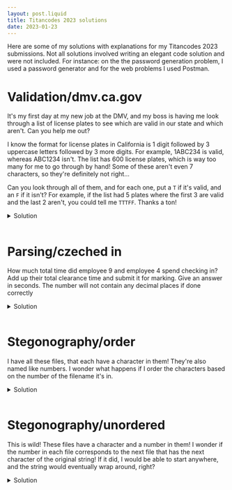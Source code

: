 ```yaml
---
layout: post.liquid
title: Titancodes 2023 solutions
date: 2023-01-23
---
```


<!-- # TEMPLATE

question
<br>

<details>
  <summary>Solution</summary>
</details>
<br> -->

Here are some of my solutions with explanations for my Titancodes 2023 submissions. Not all solutions involved writing an elegant code solution and were not included. For instance: on the the password generation problem, I used a password generator and for the web problems I used Postman.

# Validation/dmv.ca.gov

It's my first day at my new job at the DMV, and my boss is having me look through a list of license plates to see which are valid in our state and which aren't. Can you help me out?

I know the format for license plates in California is 1 digit followed by 3 uppercase letters followed by 3 more digits. For example, 1ABC234 is valid, whereas ABC1234 isn't. The list has 600 license plates, which is way too many for me to go through by hand! Some of these aren't even 7 characters, so they're definitely not right...

Can you look through all of them, and for each one, put a `T` if it's valid, and an `F` if it isn't? For example, if the list had 5 plates where the first 3 are valid and the last 2 aren't, you could tell me `TTTFF`. Thanks a ton!
<br>

<details>
  <summary>Solution</summary>

The solution I came up with this one was to use some scuffed regex pattern matching. The regex for this is as follows
`^\d[A-Z][A-Z][A-Z]\d\d\d`
<br>
Breaking it down piece by piece we have:

- `^`: Start at the front of the string
- `\d`: Check if the first character is any digit
- `[A-Z]` (3 times because I didn't know you could just do {3}): Check if the next 3 characters are uppercase letters
- `\d`: Check if the next 3 characters are digits

```py
import re

with open("plates.txt", "r") as f:
    lines = f.read().splitlines()

pattern = re.compile("^\d[A-Z][A-Z][A-Z]\d\d\d")
for line in lines:
    print("T" if pattern.match(line) and len(line) == 7 else "F", end="")
```

</details>
<br>

# Parsing/czeched in

How much total time did employee 9 and employee 4 spend checking in? Add up their total clearance time and submit it for marking. Give an answer in seconds. The number will not contain any decimal places if done correctly
<br>

<details>
  <summary>Solution</summary>
I went about this one by importing the dataset into Pandas and then fucking around and finding out

```python
import pandas as pd

df = pd.read_csv("checkincheckout.csv")
df

```

  <div>
  <style scoped>
      .dataframe tbody tr th:only-of-type {
          vertical-align: middle;
      }

      .dataframe tbody tr th {
          vertical-align: top;
      }

      .dataframe thead th {
          text-align: right;
      }

  </style>
  <table border="1" class="dataframe">
    <thead>
      <tr style="text-align: right;">
        <th></th>
        <th>Employee ID</th>
        <th>Building</th>
        <th>Check-in Time</th>
        <th>Check-out Time</th>
      </tr>
    </thead>
    <tbody>
      <tr>
        <th>0</th>
        <td>15</td>
        <td>106</td>
        <td>2023-01-18 15:42:31.943894</td>
        <td>2023-01-18 19:42:31.943894</td>
      </tr>
      <tr>
        <th>1</th>
        <td>15</td>
        <td>111</td>
        <td>2023-01-18 20:56:31.943894</td>
        <td>2023-01-19 00:56:31.943894</td>
      </tr>
      <tr>
        <th>2</th>
        <td>11</td>
        <td>112</td>
        <td>2023-01-20 05:20:31.943523</td>
        <td>2023-01-20 11:20:31.943523</td>
      </tr>
      <tr>
        <th>3</th>
        <td>14</td>
        <td>113</td>
        <td>2023-01-22 03:12:31.943814</td>
        <td>2023-01-22 04:12:31.943814</td>
      </tr>
      <tr>
        <th>4</th>
        <td>9</td>
        <td>102</td>
        <td>2023-01-23 17:16:31.943325</td>
        <td>2023-01-23 21:16:31.943325</td>
      </tr>
      <tr>
        <th>...</th>
        <td>...</td>
        <td>...</td>
        <td>...</td>
        <td>...</td>
      </tr>
      <tr>
        <th>629</th>
        <td>7</td>
        <td>106</td>
        <td>2023-01-24 00:39:31.943124</td>
        <td>2023-01-24 08:39:31.943124</td>
      </tr>
      <tr>
        <th>630</th>
        <td>9</td>
        <td>106</td>
        <td>2023-01-24 04:43:31.943325</td>
        <td>2023-01-24 09:43:31.943325</td>
      </tr>
      <tr>
        <th>631</th>
        <td>9</td>
        <td>106</td>
        <td>2023-01-21 20:56:31.943325</td>
        <td>2023-01-21 23:56:31.943325</td>
      </tr>
      <tr>
        <th>632</th>
        <td>8</td>
        <td>113</td>
        <td>2023-01-20 14:43:31.943224</td>
        <td>2023-01-20 20:43:31.943224</td>
      </tr>
      <tr>
        <th>633</th>
        <td>8</td>
        <td>100</td>
        <td>2023-01-19 03:44:31.943224</td>
        <td>2023-01-19 04:44:31.943224</td>
      </tr>
    </tbody>
  </table>
  <p>634 rows × 4 columns</p>
  </div>

Convert the timestamps in "Check-in Time" and "Check-out Time" to Unix timestamps (Defined as seconds since 00:00:00 UTC on 1 January 1970) as to make it easy to subtract the difference between them

```python
import datetime

df["Check-in Time"] = df["Check-in Time"].apply(
    lambda x: datetime.datetime.strptime(x, "%Y-%m-%d %H:%M:%S.%f").timestamp()
)
df["Check-out Time"] = df["Check-out Time"].apply(
    lambda x: datetime.datetime.strptime(x, "%Y-%m-%d %H:%M:%S.%f").timestamp()
)
```

Create a new column containing the delta of both timestamps, this represents the number of seconds spent checked in

```python
df["delta"] = df["Check-out Time"] - df["Check-in Time"]
df
```

  <div>
  <style scoped>
      .dataframe tbody tr th:only-of-type {
          vertical-align: middle;
      }

      .dataframe tbody tr th {
          vertical-align: top;
      }

      .dataframe thead th {
          text-align: right;
      }

  </style>
  <table border="1" class="dataframe">
    <thead>
      <tr style="text-align: right;">
        <th></th>
        <th>Employee ID</th>
        <th>Building</th>
        <th>Check-in Time</th>
        <th>Check-out Time</th>
        <th>delta</th>
      </tr>
    </thead>
    <tbody>
      <tr>
        <th>0</th>
        <td>15</td>
        <td>106</td>
        <td>1.674057e+09</td>
        <td>1.674071e+09</td>
        <td>14400.0</td>
      </tr>
      <tr>
        <th>1</th>
        <td>15</td>
        <td>111</td>
        <td>1.674075e+09</td>
        <td>1.674090e+09</td>
        <td>14400.0</td>
      </tr>
      <tr>
        <th>2</th>
        <td>11</td>
        <td>112</td>
        <td>1.674192e+09</td>
        <td>1.674214e+09</td>
        <td>21600.0</td>
      </tr>
      <tr>
        <th>3</th>
        <td>14</td>
        <td>113</td>
        <td>1.674357e+09</td>
        <td>1.674361e+09</td>
        <td>3600.0</td>
      </tr>
      <tr>
        <th>4</th>
        <td>9</td>
        <td>102</td>
        <td>1.674494e+09</td>
        <td>1.674509e+09</td>
        <td>14400.0</td>
      </tr>
      <tr>
        <th>...</th>
        <td>...</td>
        <td>...</td>
        <td>...</td>
        <td>...</td>
        <td>...</td>
      </tr>
      <tr>
        <th>629</th>
        <td>7</td>
        <td>106</td>
        <td>1.674521e+09</td>
        <td>1.674550e+09</td>
        <td>28800.0</td>
      </tr>
      <tr>
        <th>630</th>
        <td>9</td>
        <td>106</td>
        <td>1.674535e+09</td>
        <td>1.674553e+09</td>
        <td>18000.0</td>
      </tr>
      <tr>
        <th>631</th>
        <td>9</td>
        <td>106</td>
        <td>1.674335e+09</td>
        <td>1.674345e+09</td>
        <td>10800.0</td>
      </tr>
      <tr>
        <th>632</th>
        <td>8</td>
        <td>113</td>
        <td>1.674226e+09</td>
        <td>1.674247e+09</td>
        <td>21600.0</td>
      </tr>
      <tr>
        <th>633</th>
        <td>8</td>
        <td>100</td>
        <td>1.674100e+09</td>
        <td>1.674103e+09</td>
        <td>3600.0</td>
      </tr>
    </tbody>
  </table>
  <p>634 rows × 5 columns</p>
  </div>

Filter out only the rows where Employee ID is 9 or 4

```python
df = df.query("`Employee ID` == 9 or `Employee ID` == 4")
```

Take the sum of the time all the time spent by the 2 employees

```python
sum(df["delta"])
```

```
1656000.0
```

</details>
<br>

# Stegonography/order

I have all these files, that each have a character in them! They're also named like numbers. I wonder what happens if I order the characters based on the number of the filename it's in.
<br>

<details>
  <summary>Solution</summary>

Theoretically this should just be a one liner in bash: `cat *` (cat prints the contents of a file and \* means all files in the directory) BUT the problem here lies in the fact that when ordered "alphabetically", "10" comes before "2" so simply running `cat *` prints the contents of the files in this order:

```
-rwxrwxrwx 1 wayson wayson    1 Jan 18 20:11 0.txt
-rwxrwxrwx 1 wayson wayson    1 Jan 18 20:11 1.txt
-rwxrwxrwx 1 wayson wayson    1 Jan 18 20:11 10.txt
-rwxrwxrwx 1 wayson wayson    1 Jan 18 20:11 11.txt
-rwxrwxrwx 1 wayson wayson    1 Jan 18 20:11 12.txt
-rwxrwxrwx 1 wayson wayson    1 Jan 18 20:11 13.txt
-rwxrwxrwx 1 wayson wayson    1 Jan 18 20:11 14.txt
-rwxrwxrwx 1 wayson wayson    1 Jan 18 20:11 15.txt
-rwxrwxrwx 1 wayson wayson    1 Jan 18 20:11 16.txt
-rwxrwxrwx 1 wayson wayson    1 Jan 18 20:11 17.txt
-rwxrwxrwx 1 wayson wayson    1 Jan 18 20:11 18.txt
-rwxrwxrwx 1 wayson wayson    1 Jan 18 20:11 19.txt
-rwxrwxrwx 1 wayson wayson    1 Jan 18 20:11 2.txt
-rwxrwxrwx 1 wayson wayson    1 Jan 18 20:11 20.txt
-rwxrwxrwx 1 wayson wayson    1 Jan 18 20:11 21.txt
-rwxrwxrwx 1 wayson wayson    1 Jan 18 20:11 22.txt
-rwxrwxrwx 1 wayson wayson    1 Jan 18 20:11 23.txt
-rwxrwxrwx 1 wayson wayson    1 Jan 18 20:11 24.txt
-rwxrwxrwx 1 wayson wayson    1 Jan 18 20:11 25.txt
-rwxrwxrwx 1 wayson wayson    1 Jan 18 20:11 26.txt
-rwxrwxrwx 1 wayson wayson    1 Jan 18 20:11 27.txt
-rwxrwxrwx 1 wayson wayson    1 Jan 18 20:11 28.txt
-rwxrwxrwx 1 wayson wayson    1 Jan 18 20:11 29.txt
-rwxrwxrwx 1 wayson wayson    1 Jan 18 20:11 3.txt
-rwxrwxrwx 1 wayson wayson    1 Jan 18 20:11 30.txt
-rwxrwxrwx 1 wayson wayson    1 Jan 18 20:11 31.txt
-rwxrwxrwx 1 wayson wayson    1 Jan 18 20:11 32.txt
-rwxrwxrwx 1 wayson wayson    1 Jan 18 20:11 33.txt
-rwxrwxrwx 1 wayson wayson    1 Jan 18 20:11 34.txt
-rwxrwxrwx 1 wayson wayson    1 Jan 18 20:11 35.txt
-rwxrwxrwx 1 wayson wayson    1 Jan 18 20:11 36.txt
-rwxrwxrwx 1 wayson wayson    1 Jan 18 20:11 37.txt
-rwxrwxrwx 1 wayson wayson    1 Jan 18 20:11 38.txt
-rwxrwxrwx 1 wayson wayson    1 Jan 18 20:11 39.txt
-rwxrwxrwx 1 wayson wayson    1 Jan 18 20:11 4.txt
-rwxrwxrwx 1 wayson wayson    1 Jan 18 20:11 40.txt
-rwxrwxrwx 1 wayson wayson    1 Jan 18 20:11 5.txt
-rwxrwxrwx 1 wayson wayson    1 Jan 18 20:11 6.txt
-rwxrwxrwx 1 wayson wayson    1 Jan 18 20:11 7.txt
-rwxrwxrwx 1 wayson wayson    1 Jan 18 20:11 8.txt
-rwxrwxrwx 1 wayson wayson    1 Jan 18 20:11 9.txt
```

and yields something that's almost the correct answer but not the correct answer: `flbut_wh4t_1af_th3y_4r3gnt_0rd3r3d{}0k4y_`

To remedy this, I just went and manually renamed the 0-9.txt files to 00-09.txt because I cbf to figure out how to automatically do this in 1 command and reran the command to yield the correct flag: `flag{0k4y_but_wh4t_1f_th3y_4r3nt_0rd3r3d}`

</details>
<br>

# Stegonography/unordered

This is wild! These files have a character and a number in them! I wonder if the number in each file corresponds to the next file that has the next character of the original string! If it did, I would be able to start anywhere, and the string would eventually wrap around, right?
<br>

<details>
  <summary>Solution</summary>

To solve this one, pick any file as a starting point, this does not matter since the message will loop around, in my case I just used "0.txt". Open that file and read its contents. The first string is the letter, the second one is the filename of the next string, print out the letter and open the next file and repeat this 148 times.

```py
filename = "0.txt"
for i in range(149):
    with open(os.path.join(os.getcwd() + "/num", filename), 'r') as f:
        row = f.read().split(" ")
        content = row[0]
        filename = f"{row[1]}.txt"
        print(content, end="")
```

The resulting string should loop around, we know that the flag starts with "flag" so simply rearrange it as such to obtain the flag

```txt
3_y0u_d0nt_d0_th1s_by_h4nd_0r_1f_y0u_d0_1t_t4k3s_4_r3ally_re4lly_rea11y_r3411y_l0ng_t1me}flag{0k4y_but_wh4t_1f_1dk_wh4ts_n3xt_r4nd0m_t3xt_t0_m4k3_sur
```

```txt
flag{0k4y_but_wh4t_1f_1dk_wh4ts_n3xt_r4nd0m_t3xt_t0_m4k3_sur3_y0u_d0nt_d0_th1s_by_h4nd_0r_1f_y0u_d0_1t_t4k3s_4_r3ally_re4lly_rea11y_r3411y_l0ng_t1me}
```

</details>
<br>
